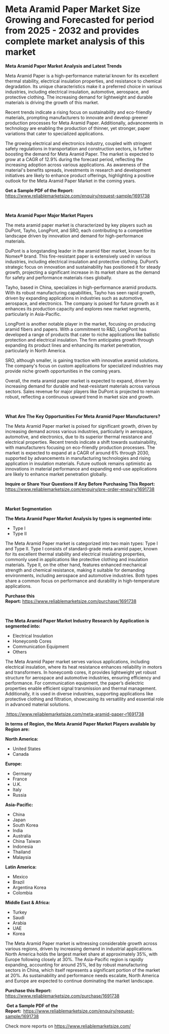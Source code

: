 <p><h1>Meta Aramid Paper Market Size Growing and Forecasted for period from 2025 - 2032 and provides complete market analysis of this market</h1></p><p><strong>Meta Aramid Paper Market Analysis and Latest Trends</strong></p>
<p><p>Meta Aramid Paper is a high-performance material known for its excellent thermal stability, electrical insulation properties, and resistance to chemical degradation. Its unique characteristics make it a preferred choice in various industries, including electrical insulation, automotive, aerospace, and protective clothing. The increasing demand for lightweight and durable materials is driving the growth of this market.</p><p>Recent trends indicate a rising focus on sustainability and eco-friendly materials, prompting manufacturers to innovate and develop greener production processes for Meta Aramid Paper. Additionally, advancements in technology are enabling the production of thinner, yet stronger, paper variations that cater to specialized applications. </p><p>The growing electrical and electronics industry, coupled with stringent safety regulations in transportation and construction sectors, is further boosting the demand for Meta Aramid Paper. The market is expected to grow at a CAGR of 12.9% during the forecast period, reflecting the increasing adoption across various applications. As awareness of the material's benefits spreads, investments in research and development initiatives are likely to enhance product offerings, highlighting a positive outlook for the Meta Aramid Paper Market in the coming years.</p></p>
<p><strong>Get a Sample PDF of the Report:&nbsp;</strong> <a href="https://www.reliablemarketsize.com/enquiry/request-sample/1691738?utm_campaign=2460&utm_medium=2&utm_source=Github&utm_content=ia&utm_term=27032025&utm_id=meta-aramid-paper">https://www.reliablemarketsize.com/enquiry/request-sample/1691738</a></p>
<p>&nbsp;</p>
<p><strong>Meta Aramid Paper Major Market Players</strong></p>
<p><p>The meta aramid paper market is characterized by key players such as DuPont, Tayho, LongPont, and SRO, each contributing to a competitive landscape driven by innovation and demand for high-performance materials.</p><p>DuPont is a longstanding leader in the aramid fiber market, known for its Nomex® brand. This fire-resistant paper is extensively used in various industries, including electrical insulation and protective clothing. DuPont’s strategic focus on innovation and sustainability has positioned it for steady growth, projecting a significant increase in its market share as the demand for safety and performance materials rises globally.</p><p>Tayho, based in China, specializes in high-performance aramid products. With its robust manufacturing capabilities, Tayho has seen rapid growth, driven by expanding applications in industries such as automotive, aerospace, and electronics. The company is poised for future growth as it enhances its production capacity and explores new market segments, particularly in Asia-Pacific.</p><p>LongPont is another notable player in the market, focusing on producing aramid fibers and papers. With a commitment to R&D, LongPont has developed a range of products that cater to niche applications like ballistic protection and electrical insulation. The firm anticipates growth through expanding its product lines and enhancing its market penetration, particularly in North America.</p><p>SRO, although smaller, is gaining traction with innovative aramid solutions. The company's focus on custom applications for specialized industries may provide niche growth opportunities in the coming years.</p><p>Overall, the meta aramid paper market is expected to expand, driven by increasing demand for durable and heat-resistant materials across various sectors. Sales revenue for major players like DuPont is projected to remain robust, reflecting a continuous upward trend in market size and growth.</p></p>
<p>&nbsp;</p>
<p><strong>What Are The Key Opportunities For Meta Aramid Paper Manufacturers?</strong></p>
<p><p>The Meta Aramid Paper market is poised for significant growth, driven by increasing demand across various industries, particularly in aerospace, automotive, and electronics, due to its superior thermal resistance and electrical properties. Recent trends indicate a shift towards sustainability, with manufacturers focusing on eco-friendly production processes. The market is expected to expand at a CAGR of around 6% through 2030, supported by advancements in manufacturing technologies and rising application in insulation materials. Future outlook remains optimistic as innovations in material performance and expanding end-use applications are likely to enhance market penetration globally.</p></p>
<p><strong>Inquire or Share Your Questions If Any Before Purchasing This Report:</strong> <a href="https://www.reliablemarketsize.com/enquiry/pre-order-enquiry/1691738?utm_campaign=2460&utm_medium=2&utm_source=Github&utm_content=ia&utm_term=27032025&utm_id=meta-aramid-paper">https://www.reliablemarketsize.com/enquiry/pre-order-enquiry/1691738</a></p>
<p>&nbsp;</p>
<p><strong>Market Segmentation</strong></p>
<p><strong>The Meta Aramid Paper Market Analysis by types is segmented into:</strong></p>
<p><ul><li>Type I</li><li>Type II</li></ul></p>
<p><p>The Meta Aramid Paper market is categorized into two main types: Type I and Type II. Type I consists of standard-grade meta aramid paper, known for its excellent thermal stability and electrical insulating properties, commonly used in applications like protective clothing and insulation materials. Type II, on the other hand, features enhanced mechanical strength and chemical resistance, making it suitable for demanding environments, including aerospace and automotive industries. Both types share a common focus on performance and durability in high-temperature applications.</p></p>
<p><strong>Purchase this Report:&nbsp;</strong><a href="https://www.reliablemarketsize.com/purchase/1691738?utm_campaign=2460&utm_medium=2&utm_source=Github&utm_content=ia&utm_term=27032025&utm_id=meta-aramid-paper">https://www.reliablemarketsize.com/purchase/1691738</a></p>
<p>&nbsp;</p>
<p><strong>The Meta Aramid Paper Market Industry Research by Application is segmented into:</strong></p>
<p><ul><li>Electrical Insulation</li><li>Honeycomb Cores</li><li>Communication Equipment</li><li>Others</li></ul></p>
<p><p>The Meta Aramid Paper market serves various applications, including electrical insulation, where its heat resistance enhances reliability in motors and transformers. In honeycomb cores, it provides lightweight yet robust structure for aerospace and automotive industries, ensuring efficiency and performance. For communication equipment, the paper’s dielectric properties enable efficient signal transmission and thermal management. Additionally, it is used in diverse industries, supporting applications like protective clothing and filtration, showcasing its versatility and essential role in advanced material solutions.</p></p>
<p><a href="https://www.reliablemarketsize.com/meta-aramid-paper-r1691738?utm_campaign=2460&utm_medium=2&utm_source=Github&utm_content=ia&utm_term=27032025&utm_id=meta-aramid-paper">&nbsp;https://www.reliablemarketsize.com/meta-aramid-paper-r1691738</a></p>
<p><strong>In terms of Region, the Meta Aramid Paper Market Players available by Region are:</strong></p>
<p>
    <p> <strong> North America: </strong>
        <ul>
            <li>United States</li>
            <li>Canada</li>
        </ul>
        </p> 
    <p> <strong> Europe: </strong>
        <ul>
            <li>Germany</li>
            <li>France</li>
            <li>U.K.</li>
            <li>Italy</li>
            <li>Russia</li>
        </ul>
        </p> 
    <p> <strong> Asia-Pacific: </strong>
        <ul>
            <li>China</li>
            <li>Japan</li>
            <li>South Korea</li>
            <li>India</li>
            <li>Australia</li>
            <li>China Taiwan</li>
            <li>Indonesia</li>
            <li>Thailand</li>
            <li>Malaysia</li>
        </ul>
        </p> 
    <p> <strong> Latin America: </strong>
        <ul>
            <li>Mexico</li>
            <li>Brazil</li>
            <li>Argentina Korea</li>
            <li>Colombia</li>
        </ul>
        </p> 
    <p> <strong> Middle East & Africa: </strong>
        <ul>
            <li>Turkey</li>
            <li>Saudi</li>
            <li>Arabia</li>
            <li>UAE</li>
            <li>Korea</li>
        </ul>
    </p>
    </p>
<p><p>The Meta Aramid Paper market is witnessing considerable growth across various regions, driven by increasing demand in industrial applications. North America holds the largest market share at approximately 35%, with Europe following closely at 30%. The Asia-Pacific region is rapidly expanding, accounting for around 25%, led by robust manufacturing sectors in China, which itself represents a significant portion of the market at 20%. As sustainability and performance needs escalate, North America and Europe are expected to continue dominating the market landscape.</p></p>
<p><strong>Purchase this Report: </strong><a href="https://www.reliablemarketsize.com/purchase/1691738?utm_campaign=2460&utm_medium=2&utm_source=Github&utm_content=ia&utm_term=27032025&utm_id=meta-aramid-paper">https://www.reliablemarketsize.com/purchase/1691738</a></p>
<p>&nbsp;<strong>Get a Sample PDF of the Report:&nbsp;&nbsp;</strong><a href="https://www.reliablemarketsize.com/enquiry/request-sample/1691738?utm_campaign=2460&utm_medium=2&utm_source=Github&utm_content=ia&utm_term=27032025&utm_id=meta-aramid-paper">https://www.reliablemarketsize.com/enquiry/request-sample/1691738</a></p>
<p><strong></strong></p>
<p>Check more reports on <a href="https://www.reliablemarketsize.com/?utm_campaign=2460&utm_medium=2&utm_source=Github&utm_content=ia&utm_term=27032025&utm_id=meta-aramid-paper">https://www.reliablemarketsize.com/</a></p>